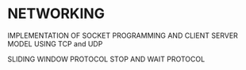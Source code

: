 # NETWORKING
IMPLEMENTATION OF SOCKET PROGRAMMING AND CLIENT SERVER MODEL USING TCP and UDP 



SLIDING WINDOW PROTOCOL
STOP AND WAIT PROTOCOL
